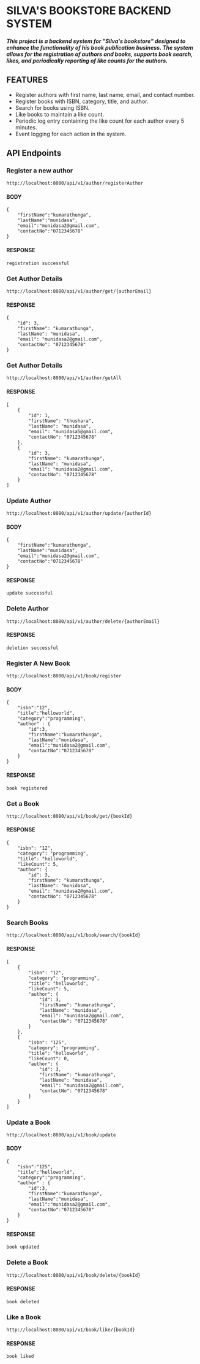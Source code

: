 # SILVA'S BOOKSTORE BACKEND SYSTEM
##### This project is a backend system for "Silva's bookstore" designed to enhance the functionality of his book publication business. The system allows for the registration of authors and books, supports book search, likes, and periodically reporting of like counts for the authors.

## FEATURES
- Register authors with first name, last name, email, and contact number.
- Register books with ISBN, category, title, and author.
- Search for books using ISBN.
- Like books to maintain a like count.
- Periodic log entry containing the like count for each author every 5 minutes.
- Event logging for each action in the system.

## API Endpoints
### Register a new author
```http://localhost:8080/api/v1/author/registerAuthor```

#### BODY

```
{
    "firstName":"kumarathunga",
    "lastName":"munidasa",
    "email":"munidasa2@gmail.com",
    "contactNo":"0712345678"
}
```

#### RESPONSE

```registration successful```

### Get Author Details

```http://localhost:8080/api/v1/author/get/{authorEmail}```

#### RESPONSE

```
{
    "id": 3,
    "firstName": "kumarathunga",
    "lastName": "munidasa",
    "email": "munidasa2@gmail.com",
    "contactNo": "0712345678"
}
```

### Get Author Details

```http://localhost:8080/api/v1/author/getAll```

#### RESPONSE

```
[
    {
        "id": 1,
        "firstName": "thushara",
        "lastName": "munidasa",
        "email": "munidasa5@gmail.com",
        "contactNo": "0712345678"
    },
    {
        "id": 3,
        "firstName": "kumarathunga",
        "lastName": "munidasa",
        "email": "munidasa2@gmail.com",
        "contactNo": "0712345678"
    }
]
```


### Update Author

```http://localhost:8080/api/v1/author/update/{authorId}```

#### BODY

```
{
    "firstName":"kumarathunga",
    "lastName":"munidasa",
    "email":"munidasa2@gmail.com",
    "contactNo":"0712345678"
}
```

#### RESPONSE

```update successful```

### Delete Author
```http://localhost:8080/api/v1/author/delete/{authorEmail}```

#### RESPONSE

```deletion successful```


### Register A New Book
```http://localhost:8080/api/v1/book/register```

#### BODY

```
{
    "isbn":"12",
    "title":"helloworld",
    "category":"programming",
    "author" : {
        "id":3,
        "firstName":"kumarathunga",
        "lastName":"munidasa",
        "email":"munidasa2@gmail.com",
        "contactNo":"0712345678"
    }
}
```

#### RESPONSE

```book registered```


### Get a Book

```http://localhost:8080/api/v1/book/get/{bookId}```

#### RESPONSE

```
{
    "isbn": "12",
    "category": "programming",
    "title": "helloworld",
    "likeCount": 5,
    "author": {
        "id": 3,
        "firstName": "kumarathunga",
        "lastName": "munidasa",
        "email": "munidasa2@gmail.com",
        "contactNo": "0712345678"
    }
}
```


### Search Books

```http://localhost:8080/api/v1/book/search/{bookId}```


#### RESPONSE

```
[
    {
        "isbn": "12",
        "category": "programming",
        "title": "helloworld",
        "likeCount": 5,
        "author": {
            "id": 3,
            "firstName": "kumarathunga",
            "lastName": "munidasa",
            "email": "munidasa2@gmail.com",
            "contactNo": "0712345678"
        }
    },
    {
        "isbn": "125",
        "category": "programming",
        "title": "helloworld",
        "likeCount": 0,
        "author": {
            "id": 3,
            "firstName": "kumarathunga",
            "lastName": "munidasa",
            "email": "munidasa2@gmail.com",
            "contactNo": "0712345678"
        }
    }
]
```

### Update a Book
```http://localhost:8080/api/v1/book/update```

#### BODY

```
{
    "isbn":"125",
    "title":"helloworld",
    "category":"programming",
    "author" : {
        "id":3,
        "firstName":"kumarathunga",
        "lastName":"munidasa",
        "email":"munidasa2@gmail.com",
        "contactNo":"0712345678"
    }
}
```

#### RESPONSE

```book updated```


### Delete a Book
```http://localhost:8080/api/v1/book/delete/{bookId}```

#### RESPONSE

```book deleted```

### Like a Book
```http://localhost:8080/api/v1/book/like/{bookId}```

#### RESPONSE

```book liked```